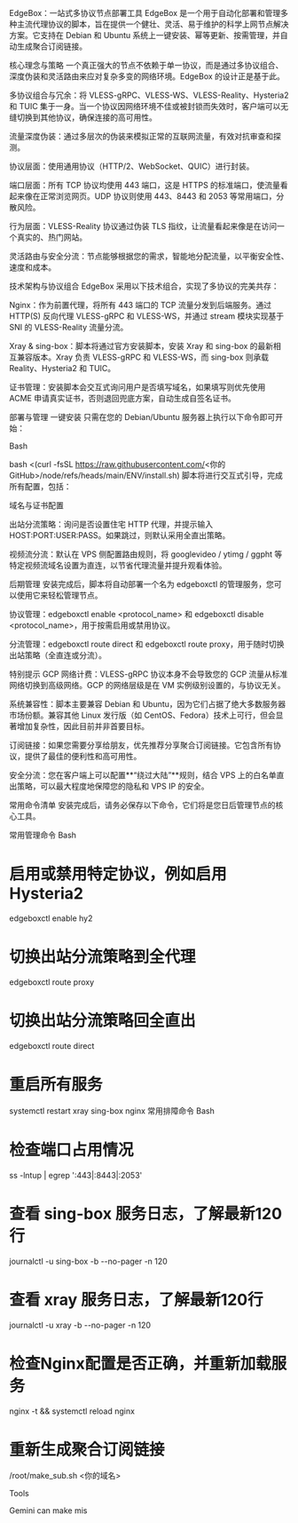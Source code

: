 EdgeBox：一站式多协议节点部署工具
EdgeBox 是一个用于自动化部署和管理多种主流代理协议的脚本，旨在提供一个健壮、灵活、易于维护的科学上网节点解决方案。它支持在 Debian 和 Ubuntu 系统上一键安装、幂等更新、按需管理，并自动生成聚合订阅链接。

核心理念与策略
一个真正强大的节点不依赖于单一协议，而是通过多协议组合、深度伪装和灵活路由来应对复杂多变的网络环境。EdgeBox 的设计正是基于此。

多协议组合与冗余：将 VLESS-gRPC、VLESS-WS、VLESS-Reality、Hysteria2 和 TUIC 集于一身。当一个协议因网络环境不佳或被封锁而失效时，客户端可以无缝切换到其他协议，确保连接的高可用性。

流量深度伪装：通过多层次的伪装来模拟正常的互联网流量，有效对抗审查和探测。

协议层面：使用通用协议（HTTP/2、WebSocket、QUIC）进行封装。

端口层面：所有 TCP 协议均使用 443 端口，这是 HTTPS 的标准端口，使流量看起来像在正常浏览网页。UDP 协议则使用 443、8443 和 2053 等常用端口，分散风险。

行为层面：VLESS-Reality 协议通过伪装 TLS 指纹，让流量看起来像是在访问一个真实的、热门网站。

灵活路由与安全分流：节点能够根据您的需求，智能地分配流量，以平衡安全性、速度和成本。

技术架构与协议组合
EdgeBox 采用以下技术组合，实现了多协议的完美共存：

Nginx：作为前置代理，将所有 443 端口的 TCP 流量分发到后端服务。通过 HTTP(S) 反向代理 VLESS-gRPC 和 VLESS-WS，并通过 stream 模块实现基于 SNI 的 VLESS-Reality 流量分流。

Xray & sing-box：脚本将通过官方安装脚本，安装 Xray 和 sing-box 的最新相互兼容版本。Xray 负责 VLESS-gRPC 和 VLESS-WS，而 sing-box 则承载 Reality、Hysteria2 和 TUIC。

证书管理：安装脚本会交互式询问用户是否填写域名，如果填写则优先使用 ACME 申请真实证书，否则退回兜底方案，自动生成自签名证书。

部署与管理
一键安装
只需在您的 Debian/Ubuntu 服务器上执行以下命令即可开始：

Bash

bash <(curl -fsSL https://raw.githubusercontent.com/<你的GitHub>/node/refs/heads/main/ENV/install.sh)
脚本将进行交互式引导，完成所有配置，包括：

域名与证书配置

出站分流策略：询问是否设置住宅 HTTP 代理，并提示输入 HOST:PORT:USER:PASS。如果跳过，则默认采用全直出策略。

视频流分流：默认在 VPS 侧配置路由规则，将 googlevideo / ytimg / ggpht 等特定视频流域名设置为直连，以节省代理流量并提升观看体验。

后期管理
安装完成后，脚本将自动部署一个名为 edgeboxctl 的管理服务，您可以使用它来轻松管理节点。

协议管理：edgeboxctl enable <protocol_name> 和 edgeboxctl disable <protocol_name>，用于按需启用或禁用协议。

分流管理：edgeboxctl route direct 和 edgeboxctl route proxy，用于随时切换出站策略（全直连或分流）。

特别提示
GCP 网络计费：VLESS-gRPC 协议本身不会导致您的 GCP 流量从标准网络切换到高级网络。GCP 的网络层级是在 VM 实例级别设置的，与协议无关。

系统兼容性：脚本主要兼容 Debian 和 Ubuntu，因为它们占据了绝大多数服务器市场份额。兼容其他 Linux 发行版（如 CentOS、Fedora）技术上可行，但会显著增加复杂性，因此目前并非首要目标。

订阅链接：如果您需要分享给朋友，优先推荐分享聚合订阅链接。它包含所有协议，提供了最佳的便利性和高可用性。

安全分流：您在客户端上可以配置**“绕过大陆”**规则，结合 VPS 上的白名单直出策略，可以最大程度地保障您的隐私和 VPS IP 的安全。

常用命令清单
安装完成后，请务必保存以下命令，它们将是您日后管理节点的核心工具。

常用管理命令
Bash

# 启用或禁用特定协议，例如启用Hysteria2
edgeboxctl enable hy2

# 切换出站分流策略到全代理
edgeboxctl route proxy

# 切换出站分流策略回全直出
edgeboxctl route direct

# 重启所有服务
systemctl restart xray sing-box nginx
常用排障命令
Bash

# 检查端口占用情况
ss -lntup | egrep ':443|:8443|:2053'

# 查看 sing-box 服务日志，了解最新120行
journalctl -u sing-box -b --no-pager -n 120

# 查看 xray 服务日志，了解最新120行
journalctl -u xray -b --no-pager -n 120

# 检查Nginx配置是否正确，并重新加载服务
nginx -t && systemctl reload nginx

# 重新生成聚合订阅链接
/root/make_sub.sh <你的域名>











Tools

Gemini can make mis
